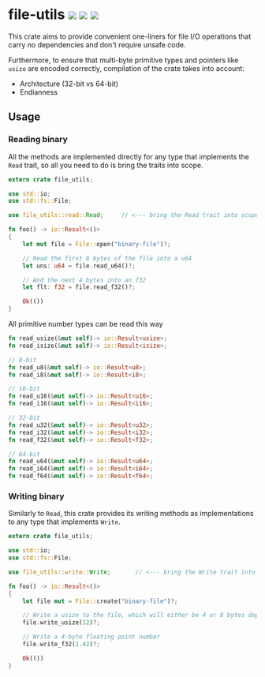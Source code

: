 file-utils
[![ ](https://img.shields.io/crates/v/file-utils.svg)](https://crates.io/crates/file-utils)
[![ ](https://img.shields.io/badge/License-MIT-blue.svg)](LICENSE)
[![ ](https://travis-ci.org/gmantaos/file-utils.svg?branch=master)](https://travis-ci.org/gmantaos/file-utils)
=====================

This crate aims to provide convenient one-liners for file I/O operations that carry no dependencies and don't require unsafe code.

Furthermore, to ensure that multi-byte primitive types and pointers like `usize` are encoded correctly, compilation of the crate takes into account:

- Architecture (32-bit vs 64-bit)
- Endianness


## Usage


### Reading binary

All the methods are implemented directly for any type that implements the `Read` trait, so all you need to do is bring the traits into scope.

```rust
extern crate file_utils;

use std::io;
use std::fs::File;

use file_utils::read::Read;		// <--- bring the Read trait into scope

fn foo() -> io::Result<()>
{
	let mut file = File::open("binary-file")?;

	// Read the first 8 bytes of the file into a u64
	let uns: u64 = file.read_u64()?;

	// And the next 4 bytes into an f32
	let flt: f32 = file.read_f32()?;

	Ok(())
}
```

All primitive number types can be read this way

```rust
fn read_usize(&mut self)-> io::Result<usize>;
fn read_isize(&mut self)-> io::Result<isize>;

// 8-bit
fn read_u8(&mut self)-> io::Result<u8>;
fn read_i8(&mut self)-> io::Result<i8>;

// 16-bit
fn read_u16(&mut self)-> io::Result<u16>;
fn read_i16(&mut self)-> io::Result<i16>;

// 32-bit
fn read_u32(&mut self)-> io::Result<u32>;
fn read_i32(&mut self)-> io::Result<i32>;
fn read_f32(&mut self)-> io::Result<f32>;

// 64-bit
fn read_u64(&mut self)-> io::Result<u64>;
fn read_i64(&mut self)-> io::Result<i64>;
fn read_f64(&mut self)-> io::Result<f64>;
```

### Writing binary

Similarly to `Read`, this crate provides its writing methods as implementations to any type that implements `Write`.

```rust
extern crate file_utils;

use std::io;
use std::fs::File;

use file_utils::write::Write;		// <--- bring the Write trait into scope

fn foo() -> io::Result<()>
{
	let file mut = File::create("binary-file")?;

	// Write a usize to the file, which will either be 4 or 8 bytes depending on architecture
	file.write_usize(12)?;

	// Write a 4-byte floating point number
	file.write_f32(1.42)?;

	Ok(())
}
```

